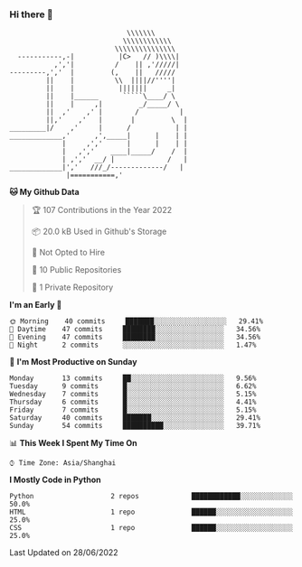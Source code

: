 ### Hi there 👋

<!--
**hhyo/hhyo** is a ✨ _special_ ✨ repository because its `README.md` (this file) appears on your GitHub profile.

Here are some ideas to get you started:

- 🔭 I’m currently working on ...
- 🌱 I’m currently learning ...
- 👯 I’m looking to collaborate on ...
- 🤔 I’m looking for help with ...
- 💬 Ask me about ...
- 📫 How to reach me: ...
- 😄 Pronouns: ...
- ⚡ Fun fact: ...
-->

```
                             \\\\\\\
                            \\\\\\\\\\\\
                          \\\\\\\\\\\\\\\
  -----------,-|           |C>   // )\\\\|
           ,','|          /    || ,'/////|
---------,','  |         (,    ||   /////
         ||    |          \\  ||||//''''|
         ||    |           |||||||     _|
         ||    |______      `````\____/ \
         ||    |     ,|         _/_____/ \
         ||  ,'    ,' |        /          |
         ||,'    ,'   |       |         \  |
_________|/    ,'     |      /           | |
_____________,'      ,',_____|      |    | |
             |     ,','      |      |    | |
             |   ,','    ____|_____/    /  |
             | ,','  __/ |             /   |
_____________|','   ///_/-------------/   |
              |===========,'
```

<!--START_SECTION:waka-->
**🐱 My Github Data** 

> 🏆 107 Contributions in the Year 2022
 > 
> 📦 20.0 kB Used in Github's Storage 
 > 
> 🚫 Not Opted to Hire
 > 
> 📜 10 Public Repositories 
 > 
> 🔑 1 Private Repository 
 > 
**I'm an Early 🐤** 

```text
🌞 Morning    40 commits     ███████░░░░░░░░░░░░░░░░░░   29.41% 
🌆 Daytime    47 commits     ████████░░░░░░░░░░░░░░░░░   34.56% 
🌃 Evening    47 commits     ████████░░░░░░░░░░░░░░░░░   34.56% 
🌙 Night      2 commits      ░░░░░░░░░░░░░░░░░░░░░░░░░   1.47%

```
📅 **I'm Most Productive on Sunday** 

```text
Monday       13 commits     ██░░░░░░░░░░░░░░░░░░░░░░░   9.56% 
Tuesday      9 commits      █░░░░░░░░░░░░░░░░░░░░░░░░   6.62% 
Wednesday    7 commits      █░░░░░░░░░░░░░░░░░░░░░░░░   5.15% 
Thursday     6 commits      █░░░░░░░░░░░░░░░░░░░░░░░░   4.41% 
Friday       7 commits      █░░░░░░░░░░░░░░░░░░░░░░░░   5.15% 
Saturday     40 commits     ███████░░░░░░░░░░░░░░░░░░   29.41% 
Sunday       54 commits     ██████████░░░░░░░░░░░░░░░   39.71%

```


📊 **This Week I Spent My Time On** 

```text
⌚︎ Time Zone: Asia/Shanghai

```

**I Mostly Code in Python** 

```text
Python                   2 repos             ████████████░░░░░░░░░░░░░   50.0% 
HTML                     1 repo              ██████░░░░░░░░░░░░░░░░░░░   25.0% 
CSS                      1 repo              ██████░░░░░░░░░░░░░░░░░░░   25.0%

```



 Last Updated on 28/06/2022
<!--END_SECTION:waka-->
